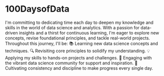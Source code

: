 # 100DaysofData
I'm committing to dedicating time each day to deepen my knowledge and skills in the world of data science and analytics. With a passion for data-driven insights and a thirst for continuous learning, I'm eager to explore new concepts, revise foundational principles, and tackle real-world projects.
Throughout this journey, I'll be:
📚 Learning new data science concepts and techniques.
🔍 Revisiting core principles to solidify my understanding.
💡 Applying my skills to hands-on projects and challenges.
🤝 Engaging with the vibrant data science community for support and inspiration.
💪 Cultivating consistency and discipline to make progress every single day.

